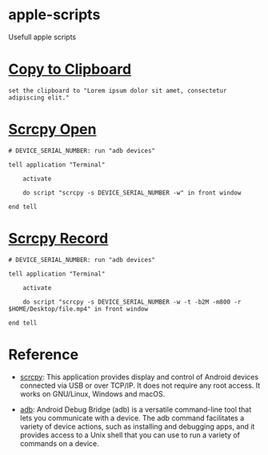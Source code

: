 # apple-scripts
Usefull apple scripts


# [Copy to Clipboard](/Copy%20to%20Clipboard.scpt)
```applescript
set the clipboard to "Lorem ipsum dolor sit amet, consectetur adipiscing elit."
```

# [Scrcpy Open](/Scrcpy%20Open.scpt)
```applescript
# DEVICE_SERIAL_NUMBER: run "adb devices"

tell application "Terminal"
	
	activate
	
	do script "scrcpy -s DEVICE_SERIAL_NUMBER -w" in front window
	
end tell
```

# [Scrcpy Record](/Scrcpy%20Record.scpt)
```applescript
# DEVICE_SERIAL_NUMBER: run "adb devices"

tell application "Terminal"
	
	activate
	
	do script "scrcpy -s DEVICE_SERIAL_NUMBER -w -t -b2M -m800 -r $HOME/Desktop/file.mp4" in front window
	
end tell
```

# Reference

* [scrcpy](https://github.com/Genymobile/scrcpy): This application provides display and control of Android devices connected via USB or over TCP/IP. It does not require any root access. It works on GNU/Linux, Windows and macOS.

* [adb](https://developer.android.com/studio/command-line/adb?gclid=CjwKCAiApvebBhAvEiwAe7mHSJI_Rq0EAaJ8aZyt--E7Wsnxb7-9idbgKLZTP0qne0Eo2bzGzRnR4hoCXe4QAvD_BwE&gclsrc=aw.ds): Android Debug Bridge (adb) is a versatile command-line tool that lets you communicate with a device. The adb command facilitates a variety of device actions, such as installing and debugging apps, and it provides access to a Unix shell that you can use to run a variety of commands on a device.